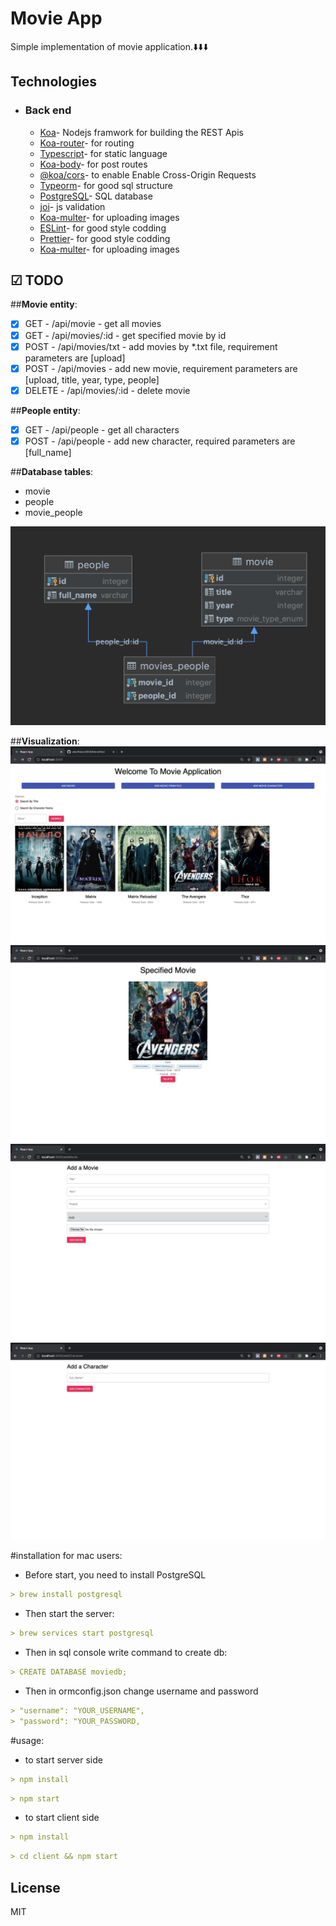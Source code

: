 # Movie App

Simple implementation of movie application.⬇️⬇️⬇️

## Technologies

- ### Back end

    - [Koa](https://koajs.com/)- Nodejs framwork for building the REST Apis
    - [Koa-router](https://www.npmjs.com/package/koa-router)- for routing
    - [Typescript](https://www.typescriptlang.org)- for static language
    - [Koa-body](https://koajs.com)- for post routes
    - [@koa/cors](https://www.npmjs.com/package/@koa/cors)- to enable Enable Cross-Origin Requests
    - [Typeorm](https://typeorm.io/#/)- for good sql structure
    - [PostgreSQL](https://www.postgresql.org/)- SQL database
    - [joi](https://github.com/hapijs/joi#readme)- js validation
    - [Koa-multer](https://www.npmjs.com/package/multer)- for uploading images
    - [ESLint](https://eslint.org/)- for good style codding
    - [Prettier](https://prettier.io/)- for good style codding
    - [Koa-multer](https://www.npmjs.com/package/multer)- for uploading images

## ☑ TODO
##**Movie entity**:<br/>

- [x] GET - /api/movie - get all movies<br/>
- [x] GET - /api/movies/:id - get specified movie by id<br/>
- [x] POST - /api/movies/txt - add movies by *.txt file, requirement parameters are [upload]<br/>
- [x] POST - /api/movies - add new movie, requirement parameters are [upload, title, year, type, people]<br/>
- [x] DELETE - /api/movies/:id - delete movie<br/>

##**People entity**:<br/>

- [x] GET - /api/people - get all characters<br/>
- [x] POST - /api/people - add new character, required parameters are [full_name]<br/>

##**Database tables**:<br/>

- movie<br/>
- people<br/>
- movie_people<br/>

<img src="public/db.png"></img>

##**Visualization**:<br/>
<img src="public/allMovies.png"></img><br/>
<img src="public/specMovie.png"></img><br/>
<img src="public/addMovie.png"></img><br/>
<img src="public/addPerson.png"></img><br/>

#installation for mac users:

- Before start, you need to install PostgreSQL

```md
> brew install postgresql
```

- Then start the server:

```md
> brew services start postgresql 
```

- Then in sql console write command to create db:

```md
> CREATE DATABASE moviedb; 
```

- Then in ormconfig.json change username and password 

```md
> "username": "YOUR_USERNAME",
> "password": "YOUR_PASSWORD,
```

#usage:

- to start server side

```md
> npm install
```

```md
> npm start
```

- to start client side
```md
> npm install
```

```md
> cd client && npm start
```

## License

MIT

